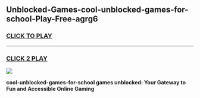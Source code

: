 
## Unblocked-Games-cool-unblocked-games-for-school-Play-Free-agrg6
<h3>
<a href="https://premium76.site?title=cool-unblocked-games-for-school&ref=21A">CLICK TO PLAY</a></h3>
<hr>

<h3>
<a href="https://premium76.site?title=cool-unblocked-games-for-school&ref=21A">CLICK 2 PLAY</a>
  
</h3>

<a href="https://premium76.site?title=cool-unblocked-games-for-school&ref=21A"><img src="https://clearcache.store/games.png"></a>


**cool-unblocked-games-for-school games unblocked: Your Gateway to Fun and Accessible Online Gaming**
